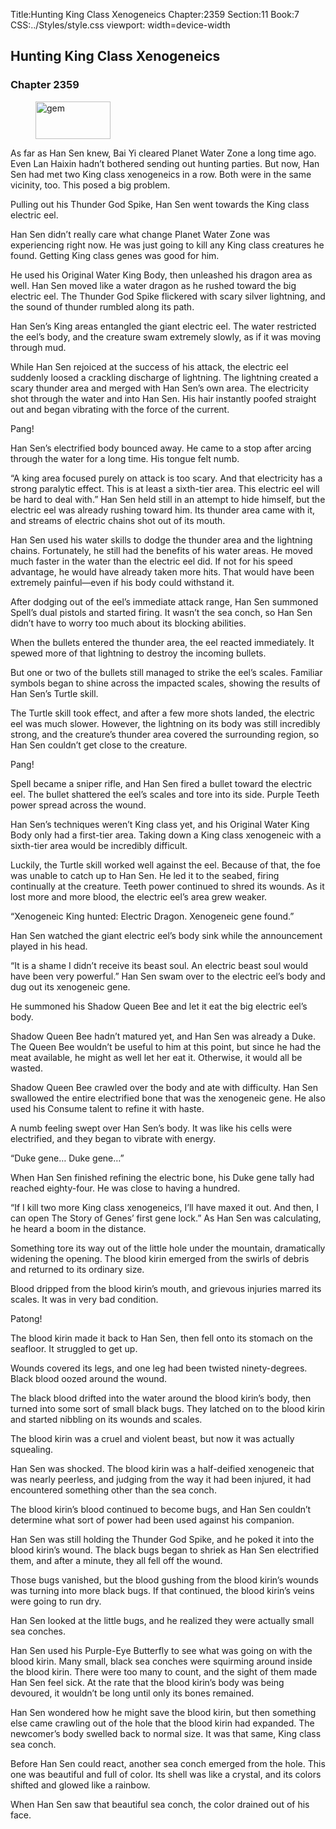 Title:Hunting King Class Xenogeneics 
Chapter:2359 
Section:11 
Book:7 
CSS:../Styles/style.css 
viewport: width=device-width
  
## Hunting King Class Xenogeneics
### Chapter 2359 
<figure>
	<img src="../Images/gem.gif" alt="gem" id="gem" width="120" height="60" />
</figure>
  

  
  As far as Han Sen knew, Bai Yi cleared Planet Water Zone a long time ago. Even Lan Haixin hadn’t bothered sending out hunting parties. But now, Han Sen had met two King class xenogeneics in a row. Both were in the same vicinity, too. This posed a big problem.

Pulling out his Thunder God Spike, Han Sen went towards the King class electric eel.

Han Sen didn’t really care what change Planet Water Zone was experiencing right now. He was just going to kill any King class creatures he found. Getting King class genes was good for him.

He used his Original Water King Body, then unleashed his dragon area as well. Han Sen moved like a water dragon as he rushed toward the big electric eel. The Thunder God Spike flickered with scary silver lightning, and the sound of thunder rumbled along its path.

Han Sen’s King areas entangled the giant electric eel. The water restricted the eel’s body, and the creature swam extremely slowly, as if it was moving through mud.

While Han Sen rejoiced at the success of his attack, the electric eel suddenly loosed a crackling discharge of lightning. The lightning created a scary thunder area and merged with Han Sen’s own area. The electricity shot through the water and into Han Sen. His hair instantly poofed straight out and began vibrating with the force of the current.

Pang!

Han Sen’s electrified body bounced away. He came to a stop after arcing through the water for a long time. His tongue felt numb.

“A king area focused purely on attack is too scary. And that electricity has a strong paralytic effect. This is at least a sixth-tier area. This electric eel will be hard to deal with.” Han Sen held still in an attempt to hide himself, but the electric eel was already rushing toward him. Its thunder area came with it, and streams of electric chains shot out of its mouth.

Han Sen used his water skills to dodge the thunder area and the lightning chains. Fortunately, he still had the benefits of his water areas. He moved much faster in the water than the electric eel did. If not for his speed advantage, he would have already taken more hits. That would have been extremely painful—even if his body could withstand it.

After dodging out of the eel’s immediate attack range, Han Sen summoned Spell’s dual pistols and started firing. It wasn’t the sea conch, so Han Sen didn’t have to worry too much about its blocking abilities.

When the bullets entered the thunder area, the eel reacted immediately. It spewed more of that lightning to destroy the incoming bullets.

But one or two of the bullets still managed to strike the eel’s scales. Familiar symbols began to shine across the impacted scales, showing the results of Han Sen’s Turtle skill.

The Turtle skill took effect, and after a few more shots landed, the electric eel was much slower. However, the lightning on its body was still incredibly strong, and the creature’s thunder area covered the surrounding region, so Han Sen couldn’t get close to the creature.

Pang!

Spell became a sniper rifle, and Han Sen fired a bullet toward the electric eel. The bullet shattered the eel’s scales and tore into its side. Purple Teeth power spread across the wound.

Han Sen’s techniques weren’t King class yet, and his Original Water King Body only had a first-tier area. Taking down a King class xenogeneic with a sixth-tier area would be incredibly difficult.

Luckily, the Turtle skill worked well against the eel. Because of that, the foe was unable to catch up to Han Sen. He led it to the seabed, firing continually at the creature. Teeth power continued to shred its wounds. As it lost more and more blood, the electric eel’s area grew weaker.

“Xenogeneic King hunted: Electric Dragon. Xenogeneic gene found.”

Han Sen watched the giant electric eel’s body sink while the announcement played in his head.

“It is a shame I didn’t receive its beast soul. An electric beast soul would have been very powerful.” Han Sen swam over to the electric eel’s body and dug out its xenogeneic gene.

He summoned his Shadow Queen Bee and let it eat the big electric eel’s body.

Shadow Queen Bee hadn’t matured yet, and Han Sen was already a Duke. The Queen Bee wouldn’t be useful to him at this point, but since he had the meat available, he might as well let her eat it. Otherwise, it would all be wasted.

Shadow Queen Bee crawled over the body and ate with difficulty. Han Sen swallowed the entire electrified bone that was the xenogeneic gene. He also used his Consume talent to refine it with haste.

A numb feeling swept over Han Sen’s body. It was like his cells were electrified, and they began to vibrate with energy.

“Duke gene… Duke gene…”

When Han Sen finished refining the electric bone, his Duke gene tally had reached eighty-four. He was close to having a hundred.

“If I kill two more King class xenogeneics, I’ll have maxed it out. And then, I can open The Story of Genes’ first gene lock.” As Han Sen was calculating, he heard a boom in the distance.

Something tore its way out of the little hole under the mountain, dramatically widening the opening. The blood kirin emerged from the swirls of debris and returned to its ordinary size.

Blood dripped from the blood kirin’s mouth, and grievous injuries marred its scales. It was in very bad condition.

Patong!

The blood kirin made it back to Han Sen, then fell onto its stomach on the seafloor. It struggled to get up.

Wounds covered its legs, and one leg had been twisted ninety-degrees. Black blood oozed around the wound.

The black blood drifted into the water around the blood kirin’s body, then turned into some sort of small black bugs. They latched on to the blood kirin and started nibbling on its wounds and scales.

The blood kirin was a cruel and violent beast, but now it was actually squealing.

Han Sen was shocked. The blood kirin was a half-deified xenogeneic that was nearly peerless, and judging from the way it had been injured, it had encountered something other than the sea conch.

The blood kirin’s blood continued to become bugs, and Han Sen couldn’t determine what sort of power had been used against his companion.

Han Sen was still holding the Thunder God Spike, and he poked it into the blood kirin’s wound. The black bugs began to shriek as Han Sen electrified them, and after a minute, they all fell off the wound.

Those bugs vanished, but the blood gushing from the blood kirin’s wounds was turning into more black bugs. If that continued, the blood kirin’s veins were going to run dry.

Han Sen looked at the little bugs, and he realized they were actually small sea conches.

Han Sen used his Purple-Eye Butterfly to see what was going on with the blood kirin. Many small, black sea conches were squirming around inside the blood kirin. There were too many to count, and the sight of them made Han Sen feel sick. At the rate that the blood kirin’s body was being devoured, it wouldn’t be long until only its bones remained.

Han Sen wondered how he might save the blood kirin, but then something else came crawling out of the hole that the blood kirin had expanded. The newcomer’s body swelled back to normal size. It was that same, King class sea conch.

Before Han Sen could react, another sea conch emerged from the hole. This one was beautiful and full of color. Its shell was like a crystal, and its colors shifted and glowed like a rainbow.

When Han Sen saw that beautiful sea conch, the color drained out of his face.
